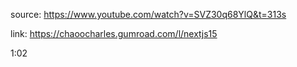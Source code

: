 source: <https://www.youtube.com/watch?v=SVZ30q68YlQ&t=313s>

link: <https://chaoocharles.gumroad.com/l/nextjs15>

1:02